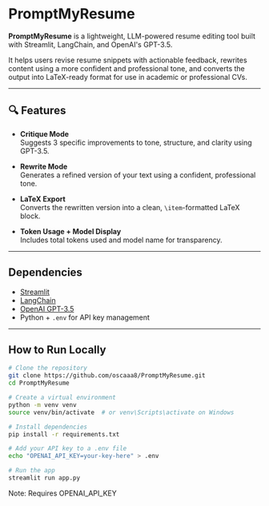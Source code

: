 # PromptMyResume

**PromptMyResume** is a lightweight, LLM-powered resume editing tool built with Streamlit, LangChain, and OpenAI's GPT-3.5.

It helps users revise resume snippets with actionable feedback, rewrites content using a more confident and professional tone, and converts the output into LaTeX-ready format for use in academic or professional CVs.

---

## 🔍 Features

-  **Critique Mode**  
  Suggests 3 specific improvements to tone, structure, and clarity using GPT-3.5.

-  **Rewrite Mode**  
  Generates a refined version of your text using a confident, professional tone.

-  **LaTeX Export**  
  Converts the rewritten version into a clean, `\item`-formatted LaTeX block.

-  **Token Usage + Model Display**  
  Includes total tokens used and model name for transparency.

---

## Dependencies

- [Streamlit](https://streamlit.io/)
- [LangChain](https://www.langchain.com/)
- [OpenAI GPT-3.5](https://platform.openai.com/)
- Python + `.env` for API key management

---

## How to Run Locally

```bash
# Clone the repository
git clone https://github.com/oscaaa8/PromptMyResume.git
cd PromptMyResume

# Create a virtual environment
python -m venv venv
source venv/bin/activate  # or venv\Scripts\activate on Windows

# Install dependencies
pip install -r requirements.txt

# Add your API key to a .env file
echo "OPENAI_API_KEY=your-key-here" > .env

# Run the app
streamlit run app.py
```

Note: Requires OPENAI_API_KEY
